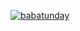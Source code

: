 [![babatunday](https://circleci.com/gh/babatunday/ml_microservicesproject.svg?style=svg)](https://app.circleci.com/pipelines/github/babatunday/ml_microservicesproject)
